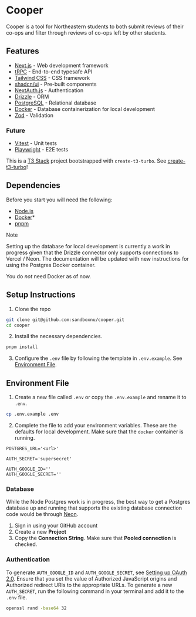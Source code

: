 # Cooper

Cooper is a tool for Northeastern students to both submit reviews of their co-ops and filter through reviews of co-ops left by other students.

## Features

- [Next.js](https://nextjs.org/) - Web development framework
- [tRPC](https://trpc.io/) - End-to-end typesafe API
- [Tailwind CSS](https://tailwindcss.com/) - CSS framework
- [shadcn/ui](https://ui.shadcn.com/) - Pre-built components
- [NextAuth.js](https://next-auth.js.org/) - Authentication
- [Drizzle](https://orm.drizzle.team/) - ORM
- [PostgreSQL](https://www.postgresql.org/) - Relational database
- [Docker](https://www.docker.com/) - Database containerization for local development
- [Zod](https://zod.dev/) - Validation

### Future

- [Vitest](https://vitest.dev/) - Unit tests
- [Playwright](https://playwright.dev/) - E2E tests

This is a [T3 Stack](https://create.t3.gg/) project bootstrapped with `create-t3-turbo`. See [create-t3-turbo](https://github.com/t3-oss/create-t3-turbo)!

## Dependencies

Before you start you will need the following:

- [Node.js](https://nodejs.org/en)
- [Docker](https://www.docker.com/)\*
- [pnpm](https://pnpm.io/)

> [!NOTE]
> Setting up the database for local development is currently a work in progress given that the Drizzle connector only supports connections to Vercel / Neon. The documentation will be updated with new instructions for using the Postgres Docker container.
>
> You do _not_ need Docker as of now.

## Setup Instructions

1. Clone the repo

```bash
git clone git@github.com:sandboxnu/cooper.git
cd cooper
```

2. Install the necessary dependencies.

```bash
pnpm install
```

3. Configure the `.env` file by following the template in `.env.example`. See [Environment File](#environment-file).

## Environment File

1. Create a new file called `.env` or copy the `.env.example` and rename it to `.env`.

```bash
cp .env.example .env
```

2. Complete the file to add your environment variables. These are the defaults for local development. Make sure that the `docker` container is running.

```env
POSTGRES_URL='<url>'

AUTH_SECRET='supersecret'

AUTH_GOOGLE_ID=''
AUTH_GOOGLE_SECRET=''
```

### Database

While the Node Postgres work is in progress, the best way to get a Postgres database up and running that supports the existing database connection code would be through [Neon](https://console.neon.tech/).

1. Sign in using your GitHub account
2. Create a new **Project**
3. Copy the **Connection String**. Make sure that **Pooled connection** is checked.

### Authentication

To generate `AUTH_GOOGLE_ID` and `AUTH_GOOGLE_SECRET`, see [Setting up OAuth 2.0](https://support.google.com/cloud/answer/6158849?hl=en). Ensure that you set the value of Authorized JavaScript origins and Authorized redirect URIs to the appropriate URLs. To generate a new `AUTH_SECRET`, run the following command in your terminal and add it to the `.env` file.

```bash
openssl rand -base64 32
```
